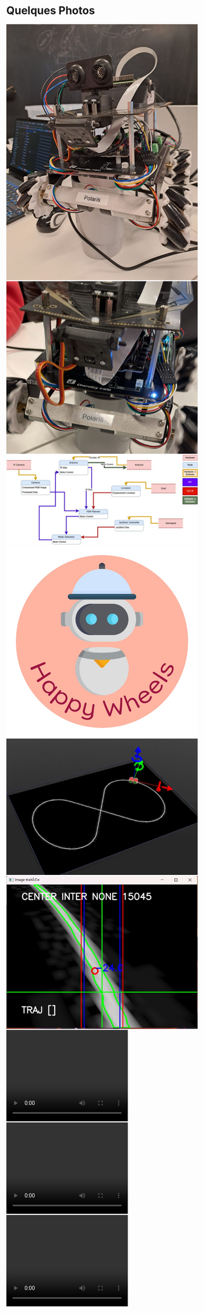 # Quelques Photos

![](1.jpeg)
![](2.jpeg)
![](3.jpeg)
![](5.jpeg)
![](6.jpeg)
![](7.jpeg)
<video width="320" height="240" controls>
  <source src="4.mp4" type="video/mp4">
</video>
<video width="320" height="240" controls>
  <source src="8.mp4" type="video/mp4">
</video>
<video width="320" height="240" controls>
  <source src="9.mp4" type="video/mp4">
</video>
